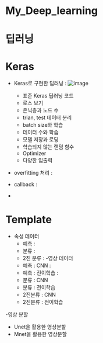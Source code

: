 # My_Deep_learning

# 딥러닝

# Keras 

- Keras로 구현한 딥러닝 : ![image](https://user-images.githubusercontent.com/90141010/148024397-5acc53e4-7ba1-40d0-8012-613c38395adc.png) 
  - 표준 Keras 딥러닝 코드
  - 로스 보기
  - 은닉층과 노드 수
  - trian, test 데이터 분리
  - batch size와 학습
  - 데이터 수와 학습
  - 모델 저장과 로딩
  - 학습되지 않는 랜덤 함수
  - Optimizer
  - 다양한 입출력

- overfitting 처리 :
- callback :
- 
# Template 

- 속성 데이터 
  - 예측 : 
  - 분류 : 
  - 2진 분류 : 
-영상 데이터 
  - 예측 : CNN :
  - 예측 : 전이학습 :
  - 분류 : CNN
  - 분류 : 전이학습 
  - 2진분류 : CNN
  - 2진분류 : 전이학습 

-영상 분할 
  - Unet을 활용한 영상분할 
  - Mnet을 활용한 영상분할 
